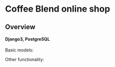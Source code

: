 # Coffee Blend online shop

## Overview
#### Django3, PostgreSQL

Basic models:<br />

Other functionality:<br />
